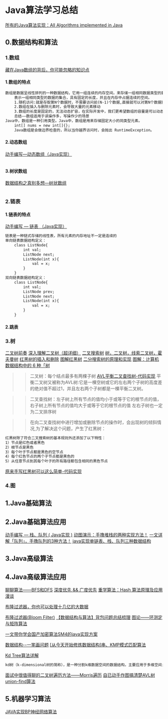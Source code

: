 # Java算法学习总结
[所有的Java算法实现：All Algorithms implemented in Java](https://github.com/TheAlgorithms/Java)

## 0.数据结构和算法
### 1.数组
[藏在Java数组的背后，你可能忽略的知识点](https://www.cnblogs.com/kalton/p/13656551.html)
#### 1.数组的特点
```markdown
数组是数据呈线性排列的一种数据结构，它用一组连续的内存空间，来存储一组相同数据类型的数据，
    表示一组相同类型的数据的集合，具有固定的长度，并且在内存中占据连续的空间。
    1.随机访问:就是存取第N个数据时，不需要访问前(N-1)个数据,直接就可以对第N个数据操作(数组)
    2.数组在插入与删除元素时，会导致大量的元素移动
    3.数组的长度是固定的，无法动态扩容，在实际开发中，我们更希望数组的容量是可以动态改变的
    总结——数组适用于读操作多，写操作少的场景
Java中，数组是一种引用类型。Java中，数组是用来存储固定大小的同类型元素。
    int[] nums = new int[]{};
    Java数组是会做边界检查的，所以当你越界访问时，会抛出 RuntimeException。
```
#### 2.动态数组
[动手编写—动态数组（Java实现）](https://www.cnblogs.com/kalton/p/13659264.html)
```markdown

```
#### 3.树状数组
[数据结构之真别多想—树状数组](https://www.cnblogs.com/Simon5ei/p/13655398.html)
```markdown

```
### 2.链表
#### 1.链表的特点
[动手编写 — 链表 （Java实现）](https://www.cnblogs.com/kalton/archive/2004/01/13/13660826.html)
```markdown
链表是一种链式存储的线性表，所有元素的内存地址不一定是连续的
单向链表数据结构定义：
    class ListNode{
        int val;
        ListNode next;
        ListNode(int x){
            val = x;
        }
    }
双向链表数据结构定义：
    class ListNode{
        int val;
        ListNode prev;
        ListNode next;
        ListNode(int x){
            val = x;
        }
    }
```
#### 2.跳表
### 3.树
[二叉树前奏](https://www.cnblogs.com/kalton/archive/2004/01/13/13667754.html)
[深入理解二叉树（超详细）](https://www.cnblogs.com/kalton/archive/2004/01/13/13689985.html)
[二叉搜索树](https://www.cnblogs.com/kalton/archive/2004/01/13/13695713.html)
[树，二叉树，线索二叉树，霍夫曼树](https://www.cnblogs.com/Joey777210/p/11985685.html)
[红黑树的插入和删除](https://www.cnblogs.com/JoshWill/p/12003351.html)
[图解红黑树](https://www.cnblogs.com/AhuntSun-blog/p/12458115.html)
[二分搜索树的原理和实现](https://www.cnblogs.com/hello-shf/p/11342907.html)
[图解：计算机数据结构中的 6 种「树](https://www.cnblogs.com/NanoDragon/p/13881939.html)
>> 二叉树：每个结点最多有两棵子树
[AVL平衡二叉查找树-代码实现](https://www.cnblogs.com/vfdxvffd/p/11694264.html)
>>平衡二叉树又被称为AVL树:它是一棵空树或它的左右两个子树的高度差的绝对值不超过1，并且左右两个子树都是一棵平衡二叉树。

>> 二叉查找树：左子树上所有节点的值均小于或等于它的根节点的值，右子树上所有节点的值均大于或等于它的根节点的值
左右子树也一定为二叉排序树

>> 在向二叉查找树中进行增加或删除节点的操作时，会出现树的倾斜情况,为了解决这个问题，产生了红黑树：
```markdown
红黑树除了符合二叉搜索树的基本规则外还添加了以下特性：
1）节点是红色或者黑色
2）根节点是黑色
3）每个叶子节点都是黑色的空节点
4）每个红色节点的两个子节点都是黑色的
5）从任意节点到其每个叶子的所有路径都包含相同的黑色节点
```
[原来手写红黑树可以这么简单-代码实现](https://www.nowcoder.com/discuss/351269)
### 4.图

## 1.Java基础算法

## 2.Java基础算法应用
[动手编写 — 栈、队列 ( Java实现 )](https://www.cnblogs.com/kalton/p/13663365.html)
[动图演示：手撸堆栈的两种实现方法！](https://www.cnblogs.com/vipstone/p/13722484.html)
[一文详解「队列」，手撸队列的3种方法！](https://www.cnblogs.com/vipstone/p/13853370.html)
[java实现单链表、栈、队列三种数据结构](https://www.cnblogs.com/yang-guang-zhang/p/13884023.html)
## 3.Java高级算法

## 4.Java高级算法应用


[聊聊算法——BFS和DFS](https://www.cnblogs.com/xxbiao/p/12845636.html)
[深度优先 && 广度优先](https://www.cnblogs.com/xiexiandong/p/13157476.html)
[重学算法：Hash 算法原理及应用漫谈](https://mp.weixin.qq.com/s?__biz=MzUyNjQxNjYyMg==&mid=2247487045&idx=2&sn=8a2e6c0ce196da24f1463898faba3816&chksm=fa0e61c4cd79e8d29e4c069f9204eb0fbc5c81d2a44ffac2969dc99aa9e24e9c12ec25e41c25&mpshare=1&scene=23&srcid=&sharer_sharetime=1575516230669&sharer_shareid=d812adcc01829f0f7f8fb06aea118511#rd)

[布隆过滤器，你也可以处理十几亿的大数据](https://www.cnblogs.com/lazyegg/p/12857374.html)

[布隆过滤器(Bloom Filter)](https://www.cnblogs.com/cbkj-xd/p/12863619.html)
[【数据结构与算法】背包问题总结梳理](https://www.cnblogs.com/buptleida/p/13411787.html)
[图论——环测定与矩阵算法](https://www.cnblogs.com/learnhow/p/12904677.html)

[一文带你学会国产加密算法SM4的java实现方案](https://www.cnblogs.com/jichi/p/12907453.html)

[数据结构--一笔画问题](https://blog.csdn.net/weixin_41676901/article/details/81943568)
[[从今天开始修炼数据结构]串、KMP模式匹配算法](https://www.cnblogs.com/Joey777210/p/11973279.html)

[Kd Tree算法详解](https://www.cnblogs.com/PythonLearner/p/12952929.html)
```markdown
kd树（k-dimensional树的简称），是一种分割k维数据空间的数据结构，主要应用于多维空间关键数据的近邻查找(Nearest Neighbor)和近似最近邻查找(Approximate Nearest Neighbor)。
```
[面试中很值得聊的二叉树遍历方法——Morris遍历](https://www.cnblogs.com/xdcat/p/12971855.html)
[自已动手作图搞清楚AVL树](https://www.cnblogs.com/zhuhuix/p/13364271.html)
[union-find算法](https://www.cnblogs.com/afei-24/p/13150340.html)

## 5.机器学习算法
[JAVA实现BP神经网络算法](https://www.cnblogs.com/MrZhaoyx/p/13271832.html)